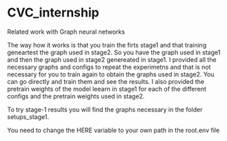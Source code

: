 # CVC_internship
Related work with Graph neural networks


The way how it works is that you train the firts stage1 and that training geneartest the graph used in stage2. So you have the graph used in stage1 and then the graph used in stage2 genereated in stage1.
I provided all the necessary graphs and configs to repeat the experimetns and that is not necessary for you to train again to obtain the graphs used in stage2. You can go directly and train them and see the results.
I also provided the pretrain weights of the model leearn in stage1 for each of the different configs and the pretrain weights used in stage2.



To try stage-1 results you will find the graphs necessary in the folder setups_stage1. 


You need to change the HERE variable to your own path in the root.env file
